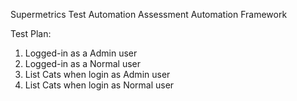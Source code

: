 Supermetrics Test Automation Assessment Automation Framework

Test Plan:
1. Logged-in as a Admin user
2. Logged-in as a Normal user
3. List Cats when login as Admin user
4. List Cats when login as Normal user
